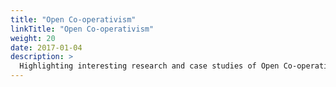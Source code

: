 ```yaml
---
title: "Open Co-operativism"
linkTitle: "Open Co-operativism"
weight: 20
date: 2017-01-04
description: >
  Highlighting interesting research and case studies of Open Co-operativism around the world.
---
```


